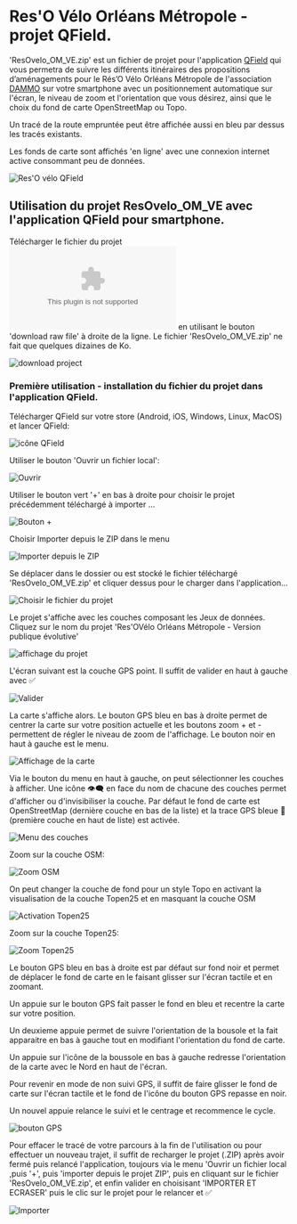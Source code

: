 # Res'O Vélo Orléans Métropole  - projet QField.

'ResOvelo_OM_VE.zip' est un fichier de projet pour l'application [QField](https://qfield.org/) qui vous permetra de suivre les différents itinéraires des propositions d’aménagements pour le Rés’O Vélo Orléans Métropole de l'association [DAMMO](https://www.dammo.fr/r%C3%A9so-v%C3%A9lo) sur votre smartphone avec un positionnement automatique sur l'écran, le niveau de zoom et l'orientation que vous désirez, ainsi que le choix du fond de carte OpenStreetMap ou Topo.

Un tracé de la route empruntée peut être affichée aussi en bleu par dessus les tracés existants.

Les fonds de carte sont affichés 'en ligne' avec une connexion internet active consommant peu de données.

![Res'O vélo QField](MD/00.jpg "Res'O vélo sur QField")

## Utilisation du projet ResOvelo_OM_VE avec l'application QField pour smartphone.

Télécharger le fichier du projet ![ici](ResOvelo_OM_VE.zip) en utilisant le bouton 'download raw file' à droite de la ligne.
Le fichier 'ResOvelo_OM_VE.zip' ne fait que quelques dizaines de Ko.

![download project](MD/download_project.png "download project")

### Première utilisation - installation du fichier du projet dans l'application QField.

Télécharger QField sur votre store (Android, iOS, Windows, Linux, MacOS) et lancer QField:

![icône QField](MD/01-icone_QField.jpg "icône QField")

Utiliser le bouton 'Ouvrir un fichier local':

![Ouvrir](MD/02.jpg "Ouvrir un fichier local")

Utiliser le bouton vert '+' en bas à droite pour choisir le projet précédemment téléchargé à importer ...

![Bouton +](MD/03.jpg "Utiliser le bouton +")

Choisir Importer depuis le ZIP dans le menu 

![Importer depuis le ZIP](MD/04.jpg "Importer depuis le ZIP")

Se déplacer dans le dossier ou est stocké le fichier téléchargé  'ResOvelo_OM_VE.zip' et cliquer dessus pour le charger dans l'application...

![Choisir le fichier du projet](MD/05.jpg "Choisir le fichier du projet")

Le projet s'affiche avec les couches composant les Jeux de données.
Cliquez sur le nom du projet 'Res'OVélo Orléans Métropole - Version publique évolutive'

![affichage du projet](MD/06.jpg "affichage du projet et des couches")

L'écran suivant est la couche GPS point. Il suffit de valider en haut à gauche avec ✅️

![Valider](MD/07.jpg "Valider")

La carte s'affiche alors. Le bouton GPS bleu en bas à droite permet de centrer la carte sur votre position actuelle et les boutons zoom + et - permettent de régler le niveau de zoom de l'affichage. Le bouton noir en haut à gauche est le menu.

![Affichage de la carte](MD/08.jpg "Affichage de la carte")

Via le bouton du menu en haut à gauche, on peut sélectionner les couches à afficher. Une icône 👁️‍🗨️️ en face du nom de chacune des couches permet d'afficher ou d'invisibiliser la couche.
Par défaut le fond de carte est OpenStreetMap (dernière couche en bas de la liste) et la trace GPS bleue 🔵️ (première couche en haut de liste) est activée.

![Menu des couches](MD/09.jpg "Menu des couches visibles")

Zoom sur la couche OSM:

![Zoom OSM](MD/10.jpg "Zoom couche OSM")

On peut changer la couche de fond pour un style Topo en activant la visualisation de la couche Topen25 et en masquant la couche OSM

![Activation Topen25](MD/11.jpg "Activation Topen25")

Zoom sur la couche Topen25:

![Zoom Topen25](MD/12.jpg "Zoom Topen25")

Le bouton GPS bleu en bas à droite est par défaut sur fond noir et permet de déplacer le fond de carte en le faisant glisser sur l'écran tactile et en zoomant.

Un appuie sur le bouton GPS fait passer le fond en bleu et recentre la carte sur votre position.

Un deuxieme appuie permet de suivre l'orientation de la bousole et la fait apparaitre en bas à gauche tout en modifiant l'orientation du fond de carte.

Un appuie sur l'icône de la boussole en bas à gauche redresse l'orientation de la carte avec le Nord en haut de l'écran.

Pour revenir en mode de non suivi GPS, il suffit de faire glisser le fond de carte sur l'écran tactile et le fond de l'icône du bouton GPS repasse en noir.

Un nouvel appuie relance le suivi et le centrage et recommence le cycle.

![bouton GPS](MD/20.jpg "Bouton GPS et boussole")

Pour effacer le tracé de votre parcours à la fin de l'utilisation ou pour effectuer un nouveau trajet, il suffit de recharger le projet (.ZIP) après avoir fermé puis relancé l'application, toujours via le menu 'Ouvrir un fichier local ,puis '+', puis 'importer depuis le projet ZIP', puis en cliquant sur le fichier 'ResOvelo_OM_VE.zip', et enfin valider en choisisant 'IMPORTER ET ECRASER' puis le clic sur le projet pour le relancer et ✅️

![Importer](MD/30.jpg "Importer et ecraser")


